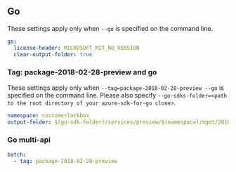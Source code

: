 ## Go

These settings apply only when `--go` is specified on the command line.

```yaml $(go)
go:
  license-header: MICROSOFT_MIT_NO_VERSION
  clear-output-folder: true
```

### Tag: package-2018-02-28-preview and go

These settings apply only when `--tag=package-2018-02-28-preview --go` is specified on the command line.
Please also specify `--go-sdks-folder=<path to the root directory of your azure-sdk-for-go clone>`.

```yaml $(tag) == 'package-2018-02-28-preview' && $(go)
namespace: customerlockbox
output-folder: $(go-sdk-folder)/services/preview/$(namespace)/mgmt/2018-02-28-preview/$(namespace)
```

### Go multi-api

```yaml $(go) && $(multiapi)
batch:
  - tag: package-2018-02-28-preview
```